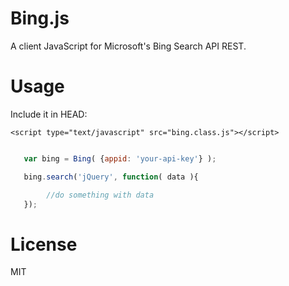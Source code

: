 # Bing.js

A client JavaScript for Microsoft's Bing Search API REST.

# Usage

Include it in HEAD:

```
<script type="text/javascript" src="bing.class.js"></script>
```

```javascript

   var bing = Bing( {appid: 'your-api-key'} );

   bing.search('jQuery', function( data ){

        //do something with data               
   });
```

# License

MIT
